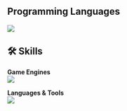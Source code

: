 ## Programming Languages

![](https://github-readme-stats.vercel.app/api/top-langs?username=Sand639&show_icons=true&locale=en&layout=compact)

## 🛠 Skills

**Game Engines**  
<img src="https://skillicons.dev/icons?i=unity,unreal" />

**Languages & Tools**  
<img src="https://skillicons.dev/icons?i=c,cpp,cs,git,github,vscode" />

